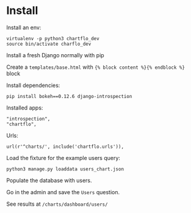 # Install 

Install an env:

   ```
   virtualenv -p python3 chartflo_dev
   source bin/activate charflo_dev
   ```
   
Install a fresh Django normally with pip

Create a `templates/base.html` with `{% block content %}{% endblock %}` block

Install dependencies:

   ```
   pip install bokeh==0.12.6 django-introspection
   ```

Installed apps:

   ```
   "introspection",
   "chartflo",
   ```

Urls:

   ```
   url(r'^charts/', include('chartflo.urls')),
   ```
  
Load the fixture for the example users query:

   ```
   python3 manage.py loaddata users_chart.json
   ```

Populate the database with users. 

Go in the admin and save the `Users` question. 

See results at `/charts/dashboard/users/`

